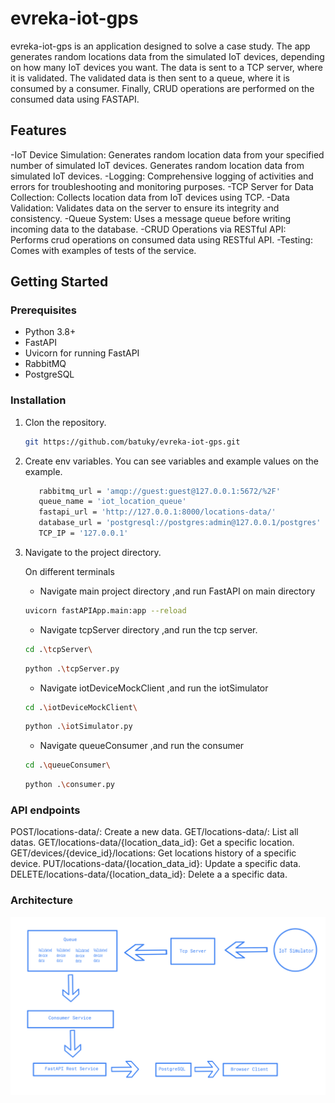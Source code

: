 # evreka-iot-gps

evreka-iot-gps is an application designed to solve a case study. The app generates random locations data from the simulated IoT devices, depending on how many IoT devices you want. The data is sent to a TCP server, where it is validated. The validated data is then sent to a queue, where it is consumed by a consumer. Finally, CRUD operations are performed on the consumed data using FASTAPI.

## Features

-IoT Device Simulation: Generates random location data from your specified number of simulated IoT devices. Generates random location data from simulated IoT devices.
-Logging: Comprehensive logging of activities and errors for troubleshooting and monitoring purposes.
-TCP Server for Data Collection: Collects location data from IoT devices using TCP.
-Data Validation: Validates data on the server to ensure its integrity and consistency.
-Queue System: Uses a message queue before writing incoming data to the database.
-CRUD Operations via RESTful API: Performs crud operations on consumed data using RESTful API.
-Testing: Comes with examples of tests of the service.


## Getting Started

### Prerequisites
- Python 3.8+
- FastAPI
- Uvicorn for running FastAPI
- RabbitMQ
- PostgreSQL


### Installation
1. Clon the repository.
   ```sh
   git https://github.com/batuky/evreka-iot-gps.git
   ```

2. Create env variables. You can see variables and example values on the example.
   ```sh
      rabbitmq_url = 'amqp://guest:guest@127.0.0.1:5672/%2F'
      queue_name = 'iot_location_queue'
      fastapi_url = 'http://127.0.0.1:8000/locations-data/'
      database_url = 'postgresql://postgres:admin@127.0.0.1/postgres'
      TCP_IP = '127.0.0.1'
   ```

3. Navigate to the project directory.

   On different terminals

   - Navigate main project directory ,and run FastAPI on main directory
   ```sh
   uvicorn fastAPIApp.main:app --reload
   ```

   - Navigate tcpServer directory ,and run the tcp server.
   ```sh
   cd .\tcpServer\
   ```
   ```sh
   python .\tcpServer.py
   ```
   
   - Navigate iotDeviceMockClient ,and run the iotSimulator
   ```sh
   cd .\iotDeviceMockClient\
   ```
   ```sh
   python .\iotSimulator.py
   ```
   
   - Navigate queueConsumer ,and run the consumer

   ```sh
   cd .\queueConsumer\
   ```
   ```sh
   python .\consumer.py
   ```

### API endpoints

   POST/locations-data/: Create a new data.
   GET/locations-data/: List all datas.
   GET/locations-data/{location_data_id}: Get a specific location.
   GET/devices/{device_id}/locations: Get locations history of a specific device.
   PUT/locations-data/{location_data_id}: Update a specific data.
   DELETE/locations-data/{location_data_id}: Delete a a specific data.


### Architecture

![Architecture draw](asset/Architecture.png)